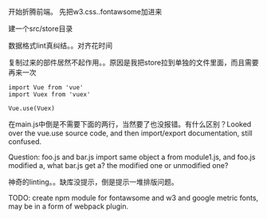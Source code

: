 开始折腾前端。
先把w3.css..fontawsome加进来

建一个src/store目录

数据格式lint真纠结。。对齐花时间

复制过来的部件居然不起作用。。原因是我把store拉到单独的文件里面，而且需要再来一次
```
import Vue from 'vue'
import Vuex from 'vuex'

Vue.use(Vuex)
```

在main.js中倒是不需要下面的两行，当然要了也没报错。有什么区别？Looked over the vue.use source code, and then import/export documentation, still confused.

Question: foo.js and bar.js import same object a from module1.js, and foo.js modified a, what bar.js get a? the modified one or unmodified one?

神奇的linting。。缺库没提示，倒是提示一堆排版问题。

TODO: create npm module for fontawsome and w3 and google metric fonts, may be in a form of webpack plugin.